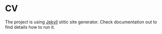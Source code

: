 # CV

The project is using [Jekyll](https://jekyllrb.com/) stitic site generator. Check documentation out to find details how to run it.
